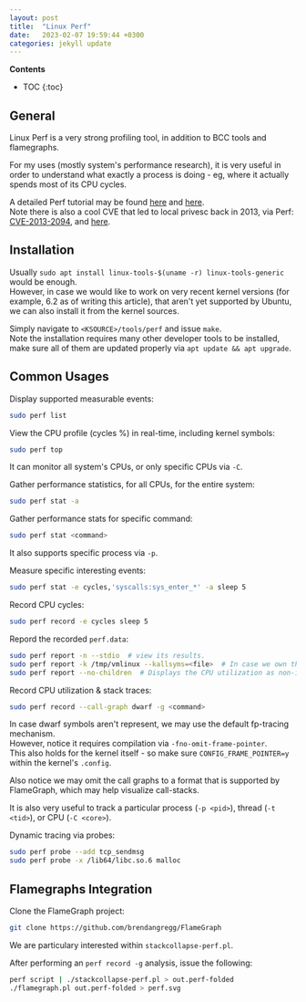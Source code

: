 ```yaml
---
layout: post
title:  "Linux Perf"
date:   2023-02-07 19:59:44 +0300
categories: jekyll update
---
```


**Contents**
* TOC
{:toc}
## General

Linux Perf is a very strong profiling tool, in addition to BCC tools and flamegraphs. 

For my uses (mostly system's performance research), it is very useful in order to understand what exactly a process is doing - eg, where it actually spends most of its CPU cycles. 

A detailed Perf tutorial may be found [here][tutorial] and [here][tutorial2]. \
Note there is also a cool CVE that led to local privesc back in 2013, via Perf: [CVE-2013-2094][cve-link], and [here][lwn-cve].

## Installation

Usually `sudo apt install linux-tools-$(uname -r) linux-tools-generic` would be enough. \
However, in case we would like to work on very recent kernel versions (for example, 6.2 as of writing this article), that aren't yet supported by Ubuntu, we can also install it from the kernel sources. 

Simply navigate to `<KSOURCE>/tools/perf` and issue `make`. \
Note the installation requires many other developer tools to be installed, make sure all of them are updated properly via `apt update && apt upgrade`. 

## Common Usages

Display supported measurable events:

```bash
sudo perf list
```

View the CPU profile (cycles %) in real-time, including kernel symbols:

```bash
sudo perf top
```

It can monitor all system's CPUs, or only specific CPUs via `-C`. 

Gather performance statistics, for all CPUs, for the entire system:

```bash
sudo perf stat -a
```

Gather performance stats for specific command:
```bash
sudo perf stat <command>
```

It also supports specific process via `-p`. 

Measure specific interesting events:

```bash
sudo perf stat -e cycles,'syscalls:sys_enter_*' -a sleep 5
```

Record CPU cycles:

```bash
sudo perf record -e cycles sleep 5
```

Repord the recorded `perf.data`:

```bash
sudo perf report -n --stdio  # view its results.
sudo perf report -k /tmp/vmlinux --kallsyms=<file>  # In case we own the kernel image with debug symbols
sudo perf report --no-children  # Displays the CPU utilization as non-inclusive
```

Record CPU utilization & stack traces:

```bash
sudo perf record --call-graph dwarf -g <command>
```

In case dwarf symbols aren't represent, we may use the default fp-tracing mechanism. \
However, notice it requires compilation via `-fno-omit-frame-pointer`. \
This also holds for the kernel itself - so make sure `CONFIG_FRAME_POINTER=y` within the kernel's `.config`. 

Also notice we may omit the call graphs to a format that is supported by FlameGraph, which may help visualize call-stacks. 

It is also very useful to track a particular process (`-p <pid>`), thread (`-t <tid>`), or CPU (`-C <core>`).

Dynamic tracing via probes:

```bash
sudo perf probe --add tcp_sendmsg
sudo perf probe -x /lib64/libc.so.6 malloc 
```

## Flamegraphs Integration

Clone the FlameGraph project:

```bash
git clone https://github.com/brendangregg/FlameGraph
```

We are particulary interested within `stackcollapse-perf.pl`. 

After performing an `perf record -g` analysis, issue the following:

```bash
perf script | ./stackcollapse-perf.pl > out.perf-folded
./flamegraph.pl out.perf-folded > perf.svg
```


[tutorial]: https://perf.wiki.kernel.org/index.php/Tutorial
[tutorial2]: https://www.brendangregg.com/perf.html
[cve-link]: https://rdomanski.github.io/Kernel-IDT-priviledge-escalation/
[lwn-cve]: https://lwn.net/Articles/550901/
